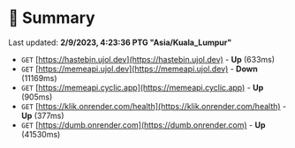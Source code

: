 # 📖 Summary
Last updated: **2/9/2023, 4:23:36 PTG "Asia/Kuala_Lumpur"**

- `GET` [https://hastebin.ujol.dev](https://hastebin.ujol.dev) - **Up** (633ms)
- `GET` [https://memeapi.ujol.dev](https://memeapi.ujol.dev) - **Down** (11169ms)
- `GET` [https://memeapi.cyclic.app](https://memeapi.cyclic.app) - **Up** (905ms)
- `GET` [https://klik.onrender.com/health](https://klik.onrender.com/health) - **Up** (377ms)
- `GET` [https://dumb.onrender.com](https://dumb.onrender.com) - **Up** (41530ms)
